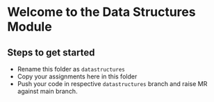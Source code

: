# Welcome to the Data Structures Module

## Steps to get started

- Rename this folder as `datastructures`
- Copy your assignments here in this folder
- Push your code in respective `datastructures` branch and raise MR against main
  branch.
